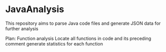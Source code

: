 # JavaAnalysis

This repository aims to parse Java code files and generate JSON data for further analysis

Plan:
Function analysis
Locate all functions in code and its preceding comment
generate statistics for each function
